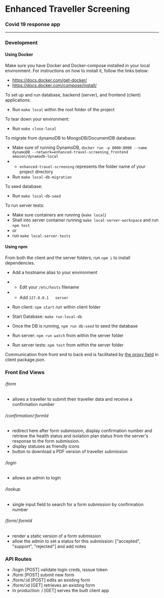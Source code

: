 # Enhanced Traveller Screening

### Covid 19 response app

---

### Development

#### Using Docker

Make sure you have Docker and Docker-compose installed in your local environment. For instructions on how to install it, follow the links below:
- https://docs.docker.com/get-docker/
- https://docs.docker.com/compose/install/

To set up and run database, backend (server), and frontend (client) applications:
- Run `make local` within the root folder of the project

To tear down your environment:
- Run `make close-local`

To migrate from dynamoDB to MongoDB/DocumentDB database:
- Make sure of running DynamoDB, `docker run -p 8000:8000 --name dynamoDB --network=enhanced-travel-screening_frontend amazon/dynamodb-local`
- - `enhanced-travel-screening` represents the folder name of your project directory
- Run `make local-db-migration`

To seed database:
- Run `make local-db-seed`

To run server tests:
- Make sure containers are running (`make local`)
- Shell into server container running `make local-server-workspace` and run `npm test`
- or
- run `make local-server-tests`

#### Using npm

From both the client and the server folders, run `npm i` to install dependencies.

- Add a hostname alias to your environment
- - Edit your `/etc/hosts` filename
- - Add `127.0.0.1   server`


- Run client: `npm start` run within client folder
- Start Database: `make run-local-db`
- Once the DB is running, `npm run db:seed` to seed the database
- Run server: `npm run watch` from within the server folder
- Run server tests: `npm test` from within the server folder

Communication from front end to back end is facilitated by [the proxy field](https://create-react-app.dev/docs/proxying-api-requests-in-development/) in client package.json.

### Front End Views

###### /form
 - allows a traveller to submit their traveller data and receive a confirmation number

###### /confirmation/:formId
 - redirect here after form submission, display confirmation number and retrieve the health status and isolation plan status from the server's response to the form submission.
 - display statuses as friendly icons
 - button to download a PDF version of traveller submission

###### /login
- allows an admin to login

###### /lookup
- single input field to search for a form submission by confirmation number

###### /form/:formId
- render a static version of a form submission
- allow the admin to set a status for this submission: ["accepted", "support", "rejected"] and add notes

### API Routes

- /login [POST] validate login creds, isssue token
- /form [POST] submit new form
- /form/:id [POST] edits an existing form
- /form/:id [GET] retrieves an existing form
- In production: / [GET] serves the built client app

